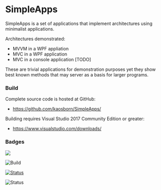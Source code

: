 # SimpleApps

SimpleApps is a set of applications that implement architectures
using minimalist applications.

Architectures demonstrated:

* MVVM in a WPF appliation
* MVC in a WPF application
* MVC in a console application [TODO]

These are trivial applications for demonstration purposes yet they show
best known methods that may server as a basis for larger programs.

### Build

Complete source code is hosted at GitHub:

* https://github.com/kaosborn/SimpleApps/

Building requires Visual Studio 2017 Community Edition or greater:

* https://www.visualstudio.com/downloads/

### Badges

[](https://github.com/kaosborn/simpleapps/workflows/work1/badge.svg)

![](https://github.com/kaosborn/simpleapps/workflows/test/badge.svg)

![Build](https://github.com/kaosborn/simpleapps/workflows/work2/badge.svg)

<p align="left">
  <a href="https://github.com/kaosborn/simpleapps"><img alt="Status" src="https://github.com/kaosborn/simpleapps/workflows/work1/badge.svg"></a>
</p>

<p align="left">
<img alt="Status" src="https://github.com/kaosborn/simpleapps/workflows/work2/badge.svg">
</p>
